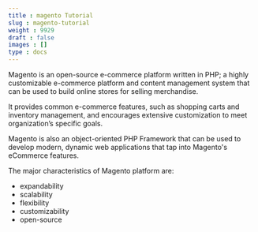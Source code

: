 ```yaml
---
title : magento Tutorial
slug : magento-tutorial
weight : 9929
draft : false
images : []
type : docs
---
```


Magento is an open-source e-commerce platform written in PHP; a highly customizable e-commerce platform and content management system that can be used to build online stores for selling merchandise.

It provides common e-commerce features, such as shopping carts and inventory management, and encourages extensive customization to meet organization’s specific goals.

Magento is also an object-oriented PHP Framework that can be used to develop modern, dynamic web applications that tap into Magento's eCommerce features.

The major characteristics of Magento platform are:

- expandability
- scalability
- flexibility
- customizability
- open-source

